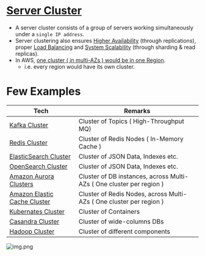 # [Server Cluster](https://www.racksolutions.com/news/blog/server-cluster-how-it-works/)
- A server cluster consists of a group of servers working simultaneously under a `single IP address`.
- Server clustering also ensures [Higher Availability](HighAvailability.md) (through replications), proper [Load Balancing](LoadBalancer.md) and [System Scalability](Scalability.md) (through sharding & read replicas).
- In AWS, [one cluster ( in multi-AZs ) would be in one Region](../../2_AWSComponents/AWS-Global-Architecture-Region-AZ.md). 
  - i.e. every region would have its own cluster. 

# Few Examples

| Tech                                                                                               | Remarks                                                              |
|----------------------------------------------------------------------------------------------------|----------------------------------------------------------------------|
| [Kafka Cluster](../4_MessageBrokers/Kafka.md)                                                      | Cluster of Topics ( High-Throughput MQ)                              |                     
| [Redis Cluster](../3_DatabaseComponents/In-Memory-Cache/Redis/RedisCluster.md)                     | Cluster of Redis Nodes ( In-Memory Cache )                           |
| [ElasticSearch Cluster](../3_DatabaseComponents/Search-Engines/ElasticSearch/ElasticSearchCluster.md) | Cluster of JSON Data, Indexes etc.                                   |
| [OpenSearch Cluster](../../2_AWSComponents/6_DatabaseServices/AmazonOpenSearch.md)                 | Cluster of JSON Data, Indexes etc.                                   |
| [Amazon Aurora Clusters](../../2_AWSComponents/6_DatabaseServices/AmazonAurora/AuroraDBClusters.md) | Cluster of DB instances, across Multi-AZs ( One cluster per region ) |
| [Amazon Elastic Cache Cluster](../../2_AWSComponents/6_DatabaseServices/AmazonElasticCache.md)      | Cluster of Redis Nodes, across Multi-AZs ( One cluster per region )  |
| [Kubernates Cluster](../6_DevOps/Kubernates.md)                                                    | Cluster of Containers                                                |
| [Casandra Cluster](../3_DatabaseComponents/NoSQL-Databases/ApacheCasandra.md)                      | Cluster of wide-columns DBs                                          |
| [Hadoop Cluster](../5_BigDataComponents/ApacheHadoop)                                                                                 | Cluster of different components                                      |



![img.png](assests/server_cluster_img.png)